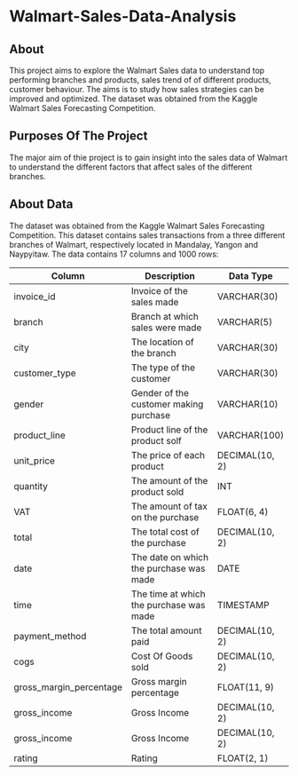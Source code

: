 # Walmart-Sales-Data-Analysis

## About

This project aims to explore the Walmart Sales data to understand top performing branches and products, sales trend of of different products, customer behaviour. The aims is to study how sales strategies can be improved and optimized. The dataset was obtained from the Kaggle Walmart Sales Forecasting Competition.

## Purposes Of The Project

The major aim of thie project is to gain insight into the sales data of Walmart to understand the different factors that affect sales of the different branches.

## About Data

The dataset was obtained from the Kaggle Walmart Sales Forecasting Competition. This dataset contains sales transactions from a three different branches of Walmart, respectively located in Mandalay, Yangon and Naypyitaw. The data contains 17 columns and 1000 rows:

| Column |	Description | Data Type |
|--------|--------------|-----------|
|invoice_id|Invoice of the sales made	|VARCHAR(30)|
|branch	|Branch at which sales were made|VARCHAR(5)|
|city| The location of the branch|VARCHAR(30)|
|customer_type|	The type of the customer|	VARCHAR(30)|
|gender| Gender of the customer making purchase	|VARCHAR(10)|
|product_line| Product line of the product solf |VARCHAR(100)|
|unit_price| The price of each product	|DECIMAL(10, 2)|
|quantity|	The amount of the product sold	|INT|
|VAT|	The amount of tax on the purchase	|FLOAT(6, 4)|
|total|	The total cost of the purchase	|DECIMAL(10, 2)|
|date|	The date on which the purchase was made	|DATE|
|time|	The time at which the purchase was made	|TIMESTAMP|
|payment_method|	The total amount paid	|DECIMAL(10, 2)|
|cogs|	Cost Of Goods sold	|DECIMAL(10, 2)|
|gross_margin_percentage|	Gross margin percentage	|FLOAT(11, 9)|
|gross_income|	Gross Income	|DECIMAL(10, 2)|
|gross_income|	Gross Income	|DECIMAL(10, 2)|
|rating| Rating	|FLOAT(2, 1)|


